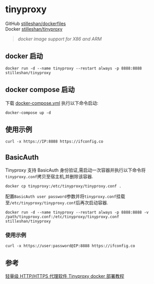 # tinyproxy

GitHub [stilleshan/dockerfiles](https://github.com/stilleshan/dockerfiles)  
Docker [stilleshan/tinyproxy](https://hub.docker.com/r/stilleshan/tinyproxy)
> *docker image support for X86 and ARM*

## docker 启动
```shell
docker run -d --name tinyproxy --restart always -p 8888:8888 stilleshan/tinyproxy
```

## docker compose 启动
下载 [docker-compose.yml](https://raw.githubusercontent.com/stilleshan/dockerfiles/main/tinyproxy/docker-compose.yml) 执行以下命令启动:
```shell
docker-compose up -d
```

## 使用示例
```shell
curl -x https://IP:8888 https://ifconfig.co
```

## BasicAuth
Tinyproxy 支持 BasicAuth 身份验证,需启动一次容器并执行以下命令将`tinyproxy.conf`拷贝至宿主机,并删除该容器.
```shell
docker cp tinyproxy:/etc/tinyproxy/tinyproxy.conf .
```
配置`BasicAuth user password`参数并将`tinyproxy.conf`挂载至`/etc/tinyproxy/tinyproxy.conf`后再次启动容器.
```shell
docker run -d --name tinyproxy --restart always -p 8888:8888 -v /path/tinyproxy.conf:/etc/tinyproxy/tinyproxy.conf stilleshan/tinyproxy
```

### 使用示例
```shell
curl -x https://user:password@IP:8888 https://ifconfig.co
```

## 参考
[轻量级 HTTP/HTTPS 代理软件 Tinyproxy docker 部署教程](https://www.ioiox.com/archives/130.html)

